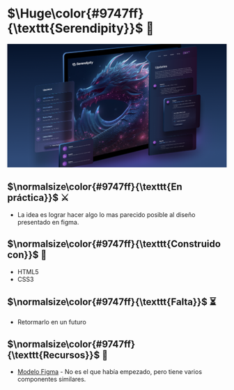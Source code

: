 # $\Huge\color{#9747ff}{\texttt{Serendipity}}$ 🎀

<div align="center"><img src="images/coverSerendipity.png"></img></div>

## $\normalsize\color{#9747ff}{\texttt{En práctica}}$ ⚔️

- La idea es lograr hacer algo lo mas parecido posible al diseño presentado en figma.

## $\normalsize\color{#9747ff}{\texttt{Construido con}}$ 🔨

- HTML5
- CSS3

## $\normalsize\color{#9747ff}{\texttt{Falta}}$ ⏳

- Retormarlo en un futuro

## $\normalsize\color{#9747ff}{\texttt{Recursos}}$ 📌

- [Modelo Figma](https://www.figma.com/file/40DQJ8IEvTxwE4Si35gisv/Notification-Web-Design-(Community)?node-id=70%3A167&mode=dev) - No es el que había empezado, pero tiene varios componentes similares.